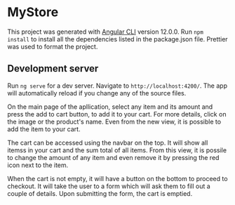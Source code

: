 # MyStore

This project was generated with [Angular CLI](https://github.com/angular/angular-cli) version 12.0.0.
Run `npm install` to install all the dependencies listed in the package.json file.
Prettier was used to format the project.

## Development server

Run `ng serve` for a dev server. Navigate to `http://localhost:4200/`. The app will automatically reload if you change any of the source files.

On the main page of the apllication, select any item and its amount and press the add to cart button, to add it to your cart. For more details, click on the image or the product's name. Even from the new view, it is possible to add the item to your cart.

The cart can be accessed using the navbar on the top. It will show all itemss in your cart and the sum total of all items. From this view, it is possile to change the amount of any item and even remove it by pressing the red icon next to the item.

When the cart is not empty, it will have a button on the bottom to proceed to checkout. It will take the user to a form which will ask them to fill out a couple of details. Upon submitting the form, the cart is emptied.

